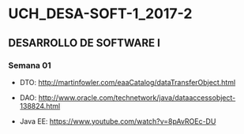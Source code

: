 # UCH_DESA-SOFT-1_2017-2

## DESARROLLO DE SOFTWARE I

### Semana 01

- DTO: http://martinfowler.com/eaaCatalog/dataTransferObject.html

- DAO: http://www.oracle.com/technetwork/java/dataaccessobject-138824.html

- Java EE: https://www.youtube.com/watch?v=8pAvROEc-DU
